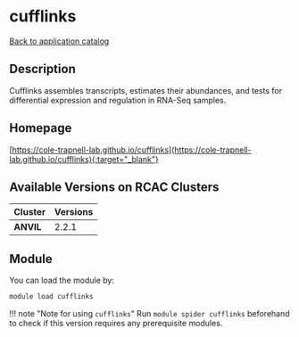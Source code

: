 # cufflinks

[Back to application catalog](../app_catalog.md)

## Description

Cufflinks assembles transcripts, estimates their abundances, and tests for differential expression and regulation in RNA-Seq samples.

## Homepage

[https://cole-trapnell-lab.github.io/cufflinks](https://cole-trapnell-lab.github.io/cufflinks){:target="_blank"}

## Available Versions on RCAC Clusters

|Cluster|Versions|
|---|---|
**ANVIL**|2.2.1

## Module

You can load the module by:

```bash
module load cufflinks
```

!!! note "Note for using `cufflinks`"
    Run `module spider cufflinks` beforehand to check if this version requires any prerequisite modules.
